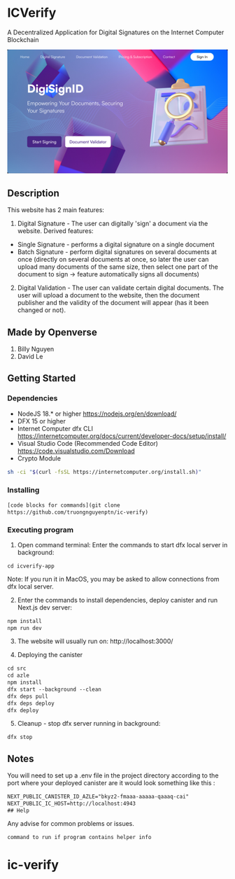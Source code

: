 # ICVerify

A Decentralized Application for Digital Signatures on the Internet Computer Blockchain

![Homepage](./doc/homepage.png?raw=true "Title")

## Description

This website has 2 main features:
1. Digital Signature - The user can digitally 'sign' a document via the website. Derived features:
* Single Signature - performs a digital signature on a single document
* Batch Signature - perform digital signatures on several documents at once (directly on several documents at once, so later the user can upload many documents of the same size, then select one part of the document to sign → feature automatically signs all documents)
2. Digital Validation - The user can validate certain digital documents. The user will upload a document to the website, then the document publisher and the validity of the document will appear (has it been changed or not).

## Made by Openverse
1. Billy Nguyen
2. David Le


## Getting Started

### Dependencies

- NodeJS 18.\* or higher https://nodejs.org/en/download/
- DFX 15 or higher
- Internet Computer dfx CLI https://internetcomputer.org/docs/current/developer-docs/setup/install/
- Visual Studio Code (Recommended Code Editor) https://code.visualstudio.com/Download
- Crypto Module
  
```bash
sh -ci "$(curl -fsSL https://internetcomputer.org/install.sh)"
```

### Installing

```Clone this Git repository on your local device:
[code blocks for commands](git clone https://github.com/truongnguyenptn/ic-verify)
 ```
### Executing program

1. Open command terminal: Enter the commands to start dfx local server in background:

```
cd icverify-app
 ```
Note: If you run it in MacOS, you may be asked to allow connections from dfx local server.


2. Enter the commands to install dependencies, deploy canister and run Next.js dev server:
   
```
npm install
npm run dev
 ```

3. The website will usually run on:
   http://localhost:3000/

4. Deploying the canister
```
cd src
cd azle
npm install
dfx start --background --clean
dfx deps pull
dfx deps deploy
dfx deploy
 ```
5. Cleanup - stop dfx server running in background:

```
dfx stop
```
## Notes
You will need to set up a .env file in the project directory according to the port where your deployed canister are
it would look something like this :
```
NEXT_PUBLIC_CANISTER_ID_AZLE="bkyz2-fmaaa-aaaaa-qaaaq-cai"
NEXT_PUBLIC_IC_HOST=http://localhost:4943
## Help
```
Any advise for common problems or issues.
```
command to run if program contains helper info
```
# ic-verify
